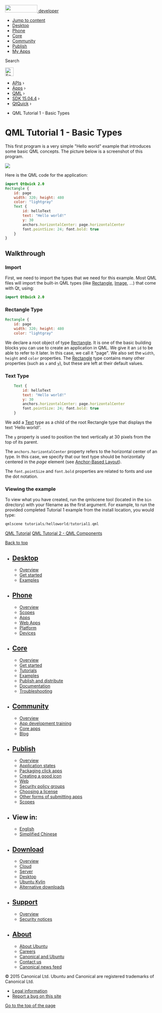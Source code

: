 <a href="https://developer.ubuntu.com/" class="logo-ubuntu"><img src="https://developer.ubuntu.com/assets/sites/ubuntu/latest/u/img/logos/logo-ubuntu-orange.svg" width="106" height="25" /> <span>developer</span></a>

-   [Jump to content](index.html#main-content)
-   [Desktop](https://developer.ubuntu.com/en/desktop/)
-   [Phone](https://developer.ubuntu.com/en/phone/)
-   [Core](https://developer.ubuntu.com/core)
-   [Community](https://developer.ubuntu.com/en/community/)
-   [Publish](https://developer.ubuntu.com/en/publish/)
-   [My Apps](https://myapps.developer.ubuntu.com/)

Search

<img src="https://developer.ubuntu.com/assets/sites/ubuntu/latest/u/img/search-white.svg" alt="Search" height="28" />

-   [APIs](../../../../index.html) ›
-   [Apps](../../../index.html) ›
-   [QML](../../index.html) ›
-   <a href="../index.html" class="sub-nav-item">SDK 15.04.4</a> ›
-   <a href="../QtQuick/index.html" class="sub-nav-item">QtQuick</a> ›

<!-- -->

-   QML Tutorial 1 - Basic Types

QML Tutorial 1 - Basic Types
============================

<span class="subtitle"></span>
<span id="details"></span>
This first program is a very simple "Hello world" example that introduces some basic QML concepts. The picture below is a screenshot of this program.

![](https://developer.ubuntu.com/static/devportal_uploaded/16c3bb33-7ab1-422f-9c0f-8d8f4cd02943-api/apps/qml/sdk-15.04.4/qml-tutorial1/images/declarative-tutorial1.png)

Here is the QML code for the application:

``` qml
import QtQuick 2.0
Rectangle {
    id: page
    width: 320; height: 480
    color: "lightgray"
    Text {
        id: helloText
        text: "Hello world!"
        y: 30
        anchors.horizontalCenter: page.horizontalCenter
        font.pointSize: 24; font.bold: true
    }
}
```

<span id="walkthrough"></span>
Walkthrough
-----------

<span id="import"></span>
### Import

First, we need to import the types that we need for this example. Most QML files will import the built-in QML types (like [Rectangle](../QtQuick.Rectangle/index.html), [Image](https://developer.ubuntu.com/api/apps/qml/sdk-15.04.4/QtQuick.imageelements/#image), ...) that come with Qt, using:

``` qml
import QtQuick 2.0
```

<span id="rectangle-type"></span>
### Rectangle Type

``` qml
Rectangle {
    id: page
    width: 320; height: 480
    color: "lightgray"
```

We declare a root object of type [Rectangle](../QtQuick.Rectangle/index.html). It is one of the basic building blocks you can use to create an application in QML. We give it an `id` to be able to refer to it later. In this case, we call it "page". We also set the `width`, `height` and `color` properties. The [Rectangle](../QtQuick.Rectangle/index.html) type contains many other properties (such as `x` and `y`), but these are left at their default values.

<span id="text-type"></span>
### Text Type

``` qml
    Text {
        id: helloText
        text: "Hello world!"
        y: 30
        anchors.horizontalCenter: page.horizontalCenter
        font.pointSize: 24; font.bold: true
    }
```

We add a [Text](../QtQuick.qtquick-releasenotes/index.html#text) type as a child of the root Rectangle type that displays the text 'Hello world!'.

The `y` property is used to position the text vertically at 30 pixels from the top of its parent.

The `anchors.horizontalCenter` property refers to the horizontal center of an type. In this case, we specify that our text type should be horizontally centered in the *page* element (see [Anchor-Based Layout](../QtQuick.qtquick-positioning-anchors/index.html#anchor-layout)).

The `font.pointSize` and `font.bold` properties are related to fonts and use the dot notation.

<span id="viewing-the-example"></span>
### Viewing the example

To view what you have created, run the qmlscene tool (located in the `bin` directory) with your filename as the first argument. For example, to run the provided completed Tutorial 1 example from the install location, you would type:

``` cpp
qmlscene tutorials/helloworld/tutorial1.qml
```

<a href="../QtQuick.qml-tutorial/index.html" class="prevPage">QML Tutorial</a> <a href="../QtQuick.qml-tutorial2/index.html" class="nextPage">QML Tutorial 2 - QML Components</a>

[Back to top](index.html#)

-   [Desktop](https://developer.ubuntu.com/en/desktop/)
    ---------------------------------------------------

    -   [Overview](https://developer.ubuntu.com/en/desktop/)
    -   [Get started](http://snapcraft.io/?utm_source=developer.ubuntu.com&utm_medium=devportal&utm_term=snaps%20snapcraft%20desktop&utm_content=menu&utm_campaign=duc_snappers)
    -   [Examples](https://github.com/ubuntu/snappy-playpen)

-   [Phone](https://developer.ubuntu.com/en/phone/)
    -----------------------------------------------

    -   [Overview](https://developer.ubuntu.com/en/phone/)
    -   [Scopes](https://developer.ubuntu.com/en/phone/scopes/)
    -   [Apps](https://developer.ubuntu.com/en/phone/apps/)
    -   [Web Apps](https://developer.ubuntu.com/en/phone/web/)
    -   [Platform](https://developer.ubuntu.com/en/phone/platform/)
    -   [Devices](https://developer.ubuntu.com/en/phone/devices/)

-   [Core](https://developer.ubuntu.com/core)
    -----------------------------------------

    -   [Overview](https://developer.ubuntu.com/core)
    -   [Get started](https://developer.ubuntu.com/core/get-started)
    -   [Tutorials](https://developer.ubuntu.com/core/tutorials)
    -   [Examples](https://developer.ubuntu.com/core/examples)
    -   [Publish and distribute](https://developer.ubuntu.com/core/publish-and-distribute)
    -   [Documentation](https://developer.ubuntu.com/core/documentation)
    -   [Troubleshooting](https://developer.ubuntu.com/core/troubleshooting)

-   [Community](https://developer.ubuntu.com/en/community/)
    -------------------------------------------------------

    -   [Overview](https://developer.ubuntu.com/en/community/)
    -   [App development training](https://developer.ubuntu.com/en/community/training/)
    -   [Core apps](https://developer.ubuntu.com/en/community/core-apps/)
    -   [Blog](https://developer.ubuntu.com/en/community/blog/)

-   [Publish](https://developer.ubuntu.com/en/publish/)
    ---------------------------------------------------

    -   [Overview](https://developer.ubuntu.com/en/publish/)
    -   [Application states](https://developer.ubuntu.com/en/publish/application-states/)
    -   [Packaging click apps](https://developer.ubuntu.com/en/publish/packaging-click-apps/)
    -   [Creating a good icon](https://developer.ubuntu.com/en/publish/creating-a-good-icon/)
    -   [Web](https://developer.ubuntu.com/en/publish/web/)
    -   [Security policy groups](https://developer.ubuntu.com/en/publish/security-policy-groups/)
    -   [Choosing a license](https://developer.ubuntu.com/en/publish/choosing-a-license/)
    -   [Other forms of submitting apps](https://developer.ubuntu.com/en/publish/other-forms-of-submitting-apps/)
    -   [Scopes](https://developer.ubuntu.com/en/publish/scopes/)

-   View in:
    --------

    -   [English](index.html "Change to language: English")
    -   [Simplified Chinese](index.html "Change to language: Simplified Chinese")

-   [Download](http://ubuntu.com/download/)
    ---------------------------------------

    -   [Overview](http://ubuntu.com/download)
    -   [Cloud](http://ubuntu.com/download/cloud)
    -   [Server](http://ubuntu.com/download/server)
    -   [Desktop](http://ubuntu.com/download/desktop)
    -   [Ubuntu Kylin](http://ubuntu.com/download/ubuntu-kylin)
    -   [Alternative downloads](http://ubuntu.com/download/alternative-downloads)

-   [Support](http://ubuntu.com/support/)
    -------------------------------------

    -   [Overview](http://ubuntu.com/support)
    -   [Security notices](http://www.ubuntu.com/usn/)

-   [About](http://ubuntu.com/about/)
    ---------------------------------

    -   [About Ubuntu](http://ubuntu.com/about/about-ubuntu)
    -   [Careers](http://www.canonical.com/careers)
    -   [Canonical and Ubuntu](http://ubuntu.com/about/canonical-and-ubuntu)
    -   [Contact us](http://ubuntu.com/about/contact-us)
    -   [Canonical news feed](http://insights.ubuntu.com/feed/)

© 2015 Canonical Ltd. Ubuntu and Canonical are registered trademarks of Canonical Ltd.

-   [Legal information](http://www.ubuntu.com/legal)
-   [Report a bug on this site](https://bugs.launchpad.net/developer-ubuntu-com/)

<span class="accessibility-aid">[Go to the top of the page](index.html#)</span>
